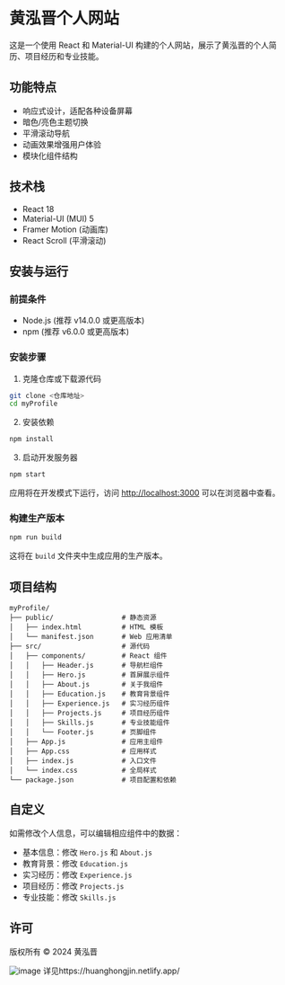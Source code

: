 # 黄泓晋个人网站

这是一个使用 React 和 Material-UI 构建的个人网站，展示了黄泓晋的个人简历、项目经历和专业技能。

## 功能特点

- 响应式设计，适配各种设备屏幕
- 暗色/亮色主题切换
- 平滑滚动导航
- 动画效果增强用户体验
- 模块化组件结构

## 技术栈

- React 18
- Material-UI (MUI) 5
- Framer Motion (动画库)
- React Scroll (平滑滚动)

## 安装与运行

### 前提条件

- Node.js (推荐 v14.0.0 或更高版本)
- npm (推荐 v6.0.0 或更高版本)

### 安装步骤

1. 克隆仓库或下载源代码

```bash
git clone <仓库地址>
cd myProfile
```

2. 安装依赖

```bash
npm install
```

3. 启动开发服务器

```bash
npm start
```

应用将在开发模式下运行，访问 [http://localhost:3000](http://localhost:3000) 可以在浏览器中查看。

### 构建生产版本

```bash
npm run build
```

这将在 `build` 文件夹中生成应用的生产版本。

## 项目结构

```
myProfile/
├── public/                 # 静态资源
│   ├── index.html          # HTML 模板
│   └── manifest.json       # Web 应用清单
├── src/                    # 源代码
│   ├── components/         # React 组件
│   │   ├── Header.js       # 导航栏组件
│   │   ├── Hero.js         # 首屏展示组件
│   │   ├── About.js        # 关于我组件
│   │   ├── Education.js    # 教育背景组件
│   │   ├── Experience.js   # 实习经历组件
│   │   ├── Projects.js     # 项目经历组件
│   │   ├── Skills.js       # 专业技能组件
│   │   └── Footer.js       # 页脚组件
│   ├── App.js              # 应用主组件
│   ├── App.css             # 应用样式
│   ├── index.js            # 入口文件
│   └── index.css           # 全局样式
└── package.json            # 项目配置和依赖
```

## 自定义

如需修改个人信息，可以编辑相应组件中的数据：

- 基本信息：修改 `Hero.js` 和 `About.js`
- 教育背景：修改 `Education.js`
- 实习经历：修改 `Experience.js`
- 项目经历：修改 `Projects.js`
- 专业技能：修改 `Skills.js`

## 许可

版权所有 © 2024 黄泓晋 

![image](https://github.com/user-attachments/assets/f03612e3-6991-4533-9137-1c403eeada92)
详见https://huanghongjin.netlify.app/
